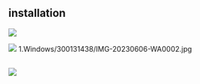 ## installation
<img src=image/IMG-20230606-WA0001.jpeg width='' height='' > </img>

<img src=image/IMG-20230606-WA0002.jpeg width='' height='' > </img>
1.Windows/300131438/IMG-20230606-WA0002.jpg
## 
<img src=image/IMG-20230606-WA0001.jpeg width='' height='' > </img>
